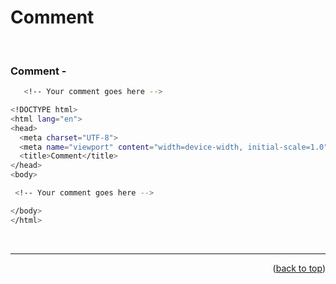 <a name="topage"></a>

# Comment

<br/>

### Comment - 

  ```sh
     <!-- Your comment goes here -->
  ```

  ```sh
<!DOCTYPE html>
<html lang="en">
  <head>
    <meta charset="UTF-8">
    <meta name="viewport" content="width=device-width, initial-scale=1.0">
    <title>Comment</title>
  </head>
  <body>

   <!-- Your comment goes here -->

  </body>
</html>
  ```

<br/>

---

<p align="right">(<a href="#topage">back to top</a>)</p>
<br/>
<br/>